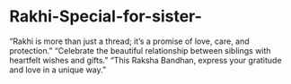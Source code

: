 # Rakhi-Special-for-sister-
“Rakhi is more than just a thread; it’s a promise of love, care, and protection.”  “Celebrate the beautiful relationship between siblings with heartfelt wishes and gifts.”  “This Raksha Bandhan, express your gratitude and love in a unique way.”
